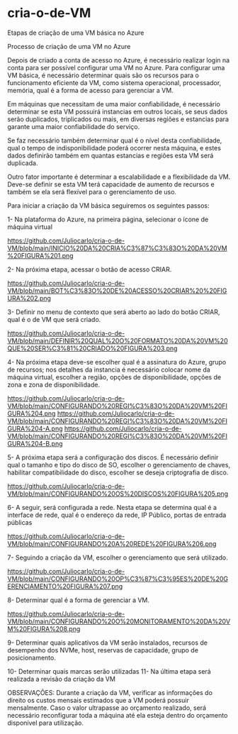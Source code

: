 # cria-o-de-VM
Etapas de criação de uma VM básica no Azure

Processo de criação de uma VM no Azure

Depois de criado a conta de acesso no Azure, é necessário realizar login na conta para ser possível configurar uma VM no Azure.
Para configurar uma VM básica, é necessário determinar quais são os recursos para o funcionamento eficiente da VM, 
como sistema operacional, processador, memória, qual é a forma de acesso para gerenciar a VM.

Em máquinas que necessitam de uma maior confiabilidade, é necessário determinar se esta VM possuirá instancias em outros locais, 
se seus dados serão duplicados, triplicados ou mais, em diversas regiões e estancias para garante uma maior confiabilidade do serviço.

Se faz necessário também determinar qual é o nível desta confiabilidade, qual o tempo de indisponibilidade poderá ocorrer nesta máquina, 
e estes dados definirão também em quantas estancias e regiões esta VM será duplicada. 

Outro fator importante é determinar a escalabilidade e a flexibilidade da VM. 
Deve-se definir se esta VM terá capacidade de aumento de recursos e também se ela será flexível para o gerenciamento de uso.

Para iniciar a criação da VM básica seguiremos os seguintes passos:

1-	Na plataforma do Azure, na primeira página, selecionar o ícone de máquina virtual

https://github.com/Juliocarlo/cria-o-de-VM/blob/main/INICIO%20DA%20CRIA%C3%87%C3%83O%20DA%20VM%20FIGURA%201.png

2-	Na próxima etapa, acessar o botão de acesso CRIAR.

https://github.com/Juliocarlo/cria-o-de-VM/blob/main/BOT%C3%83O%20DE%20ACESSO%20CRIAR%20%20FIGURA%202.png

3-	Definir no menu de contexto que será aberto ao lado do botão CRIAR, qual é o de VM que será criado.

https://github.com/Juliocarlo/cria-o-de-VM/blob/main/DEFINIR%20QUAL%20O%20FORMATO%20DA%20VM%20QUE%20SER%C3%81%20CRIADO%20FIGURA%203.png

4-	Na próxima etapa deve-se escolher qual é a assinatura do Azure, grupo de recursos; nos detalhes da instancia é necessário colocar nome da máquina virtual, 
escolher a região, opções de disponibilidade, opções de zona e zona de disponibilidade.

https://github.com/Juliocarlo/cria-o-de-VM/blob/main/CONFIGURANDO%20REGI%C3%83O%20DA%20VM%20FIGURA%204.png
https://github.com/Juliocarlo/cria-o-de-VM/blob/main/CONFIGURANDO%20REGI%C3%83O%20DA%20VM%20FIGURA%204-A.png
https://github.com/Juliocarlo/cria-o-de-VM/blob/main/CONFIGURANDO%20REGI%C3%83O%20DA%20VM%20FIGURA%204-B.png

5-	A próxima etapa será a configuração dos discos. É necessário definir qual o tamanho e tipo do disco de SO, 
escolher o gerenciamento de chaves, habilitar compatibilidade do disco, escolher se deseja criptografia de disco.

https://github.com/Juliocarlo/cria-o-de-VM/blob/main/CONFIGURANDO%20OS%20DISCOS%20FIGURA%205.png

6-	A seguir, será configurada a rede. Nesta etapa se determina qual é a interface de rede, 
qual é o endereço da rede, IP Público, portas de entrada públicas

https://github.com/Juliocarlo/cria-o-de-VM/blob/main/CONFIGURANDO%20A%20REDE%20FIGURA%206.png

7-	Seguindo a criação da VM, escolher o gerenciamento que será utilizado.

https://github.com/Juliocarlo/cria-o-de-VM/blob/main/CONFIGURANDO%20OP%C3%87%C3%95ES%20DE%20GERENCIAMENTO%20FIGURA%207.png


8-	Determinar qual é a forma de gerenciar a VM.

https://github.com/Juliocarlo/cria-o-de-VM/blob/main/CONFIGURANDO%20O%20MONITORAMENTO%20DA%20VM%20FIGURA%208.png


9-	Determinar quais aplicativos da VM serão instalados, recursos de desempenho dos NVMe, host, reservas de capacidade, grupo de posicionamento.


10-	Determinar quais marcas serão utilizadas
11-	Na última etapa será realizada a revisão da criação da VM

OBSERVAÇÕES:
Durante a criação da VM, verificar as informações do direito os custos mensais estimados que a VM poderá possuir mensalmente. 
Caso o valor ultrapasse ao orçamento realizado, será necessário reconfigurar toda a máquina até ela esteja dentro do orçamento disponível para utilização. 
